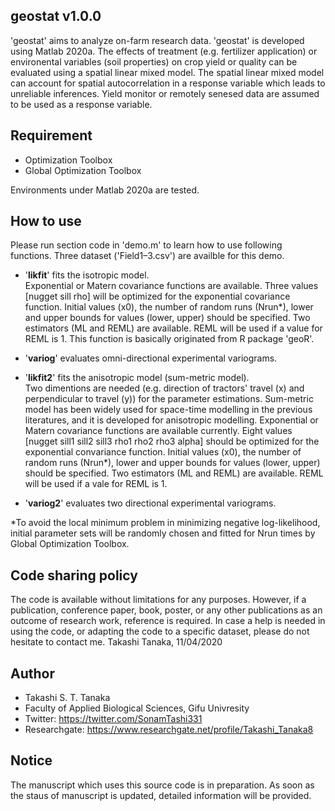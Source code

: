 ## geostat v1.0.0
'geostat' aims to analyze on-farm research data. 'geostat' is developed using Matlab 2020a. The effects of treatment (e.g. fertilizer application) or environental variables (soil properties) on crop yield or quality can be evaluated using a spatial linear mixed model. The spatial linear mixed model can account for spatial autocorrelation in a response variable which leads to unreliable inferences. Yield monitor or remotely senesed data are assumed to be used as a response variable.

## Requirement
* Optimization Toolbox
* Global Optimization Toolbox

Environments under Matlab 2020a are tested.

## How to use
Please run section code in 'demo.m' to learn how to use following functions. Three dataset ('Field1–3.csv') are availble for this demo.

* '__likfit__' fits the isotropic model.<br>
Exponential or Matern covariance functions are available. Three values [nugget sill rho] will be optimized for the exponential covariance function. Initial values (x0), the number of random runs (Nrun*), lower and upper bounds for values (lower, upper) should be specified. Two estimators (ML and REML) are available. REML will be used if a value for REML is 1. This function is basically originated from R package 'geoR'.

* '__variog__' evaluates omni-directional experimental variograms.

* '__likfit2__' fits the anisotropic model (sum-metric model).<br>
Two dimentions are needed (e.g. direction of tractors' travel (x) and perpendicular to travel (y)) for the parameter estimations. Sum-metric model has been widely used for space-time modelling in the previous literatures, and it is developed for anisotropic modelling.  Exponential or Matern covariance functions are available currently. Eight values [nugget sill1 sill2 sill3 rho1 rho2 rho3 alpha] should be optimized for the exponential convariance function. Initial values (x0), the number of random runs (Nrun*), lower and upper bounds for values (lower, upper) should be specified. Two estimators (ML and REML) are available. REML will be used if a vale for REML is 1.

* '__variog2__' evaluates two directional experimental variograms.

*To avoid the local minimum problem in minimizing negative log-likelihood, initial parameter sets will be randomly chosen and fitted for Nrun times by Global Optimization Toolbox.

## Code sharing policy
The code is available without limitations for any purposes. However, if a publication, conference paper, book, poster, or any other publications as an outcome of research work, reference is required. In case a help is needed in using the code, or adapting the code to a specific dataset, please do not hesitate to contact me. Takashi Tanaka, 11/04/2020

## Author
* Takashi S. T. Tanaka
* Faculty of Applied Biological Sciences, Gifu Univresity
* Twitter: https://twitter.com/SonamTashi331
* Researchgate: https://www.researchgate.net/profile/Takashi_Tanaka8

## Notice
The manuscript which uses this source code is in preparation. As soon as the staus of manuscript is updated, detailed information will be provided.
